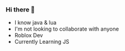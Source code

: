 ### Hi there 👋

- I know java & lua
- I'm not looking to collaborate with anyone
- Roblox Dev
- Currently Learning JS
